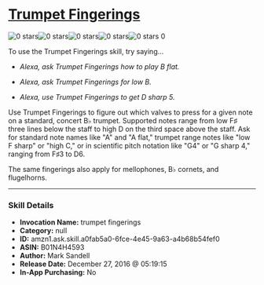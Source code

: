 # [Trumpet Fingerings](http://alexa.amazon.com/#skills/amzn1.ask.skill.a0fab5a0-6fce-4e45-9a63-a4b68b54fef0)
![0 stars](../../images/ic_star_border_black_18dp_1x.png)![0 stars](../../images/ic_star_border_black_18dp_1x.png)![0 stars](../../images/ic_star_border_black_18dp_1x.png)![0 stars](../../images/ic_star_border_black_18dp_1x.png)![0 stars](../../images/ic_star_border_black_18dp_1x.png) 0

To use the Trumpet Fingerings skill, try saying...

* *Alexa, ask Trumpet Fingerings how to play B flat.*

* *Alexa, ask Trumpet Fingerings for low B.*

* *Alexa, use Trumpet Fingerings to get D sharp 5.*

Use Trumpet Fingerings to figure out which valves to press for a given note on a standard, concert B♭ trumpet. Supported notes range from low F♯ three lines below the staff to high D on the third space above the staff. Ask for standard note names like "A" and "A flat," trumpet range notes like "low F sharp" or "high C," or in scientific pitch notation like "G4" or "G sharp 4," ranging from F♯3 to D6.

The same fingerings also apply for mellophones, B♭ cornets, and flugelhorns.

***

### Skill Details

* **Invocation Name:** trumpet fingerings
* **Category:** null
* **ID:** amzn1.ask.skill.a0fab5a0-6fce-4e45-9a63-a4b68b54fef0
* **ASIN:** B01N4H4593
* **Author:** Mark Sandell
* **Release Date:** December 27, 2016 @ 05:19:15
* **In-App Purchasing:** No
